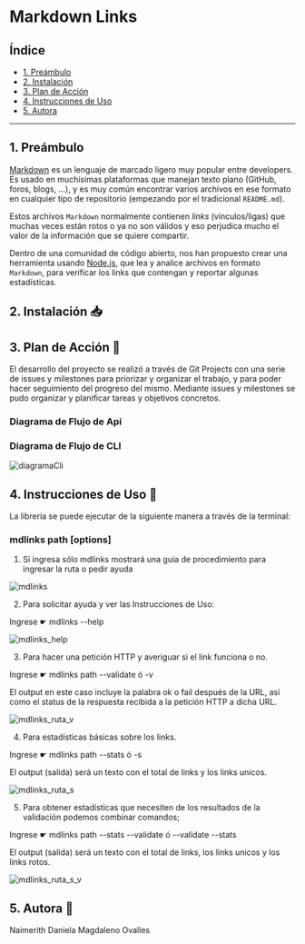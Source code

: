 # Markdown Links

## Índice

* [1. Preámbulo](#1-preámbulo)
* [2. Instalación](#2-instalación)
* [3. Plan de Acción](#3-plan-de-acción)
* [4. Instrucciones de Uso](#4-instrucciones-de-uso)
* [5. Autora](#5-autora)

***

## 1. Preámbulo

[Markdown](https://es.wikipedia.org/wiki/Markdown) es un lenguaje de marcado
ligero muy popular entre developers. Es usado en muchísimas plataformas que
manejan texto plano (GitHub, foros, blogs, ...), y es muy común
encontrar varios archivos en ese formato en cualquier tipo de repositorio
(empezando por el tradicional `README.md`).

Estos archivos `Markdown` normalmente contienen _links_ (vínculos/ligas) que
muchas veces están rotos o ya no son válidos y eso perjudica mucho el valor de
la información que se quiere compartir.

Dentro de una comunidad de código abierto, nos han propuesto crear una
herramienta usando [Node.js](https://nodejs.org/), que lea y analice archivos
en formato `Markdown`, para verificar los links que contengan y reportar
algunas estadísticas.

## 2. Instalación 📥



## 3. Plan de Acción 📍
El desarrollo del proyecto se realizó a través de Git Projects con una serie de issues y milestones para priorizar y organizar el trabajo, y para poder hacer seguimiento del progreso del mismo. 
Mediante issues y milestones se pudo organizar y planificar tareas y objetivos concretos.

### Diagrama de Flujo de Api


### Diagrama de Flujo de CLI 
![diagramaCli](https://user-images.githubusercontent.com/89501132/152016681-015fff07-b781-4f89-8afd-c76df65fe8cf.png)


## 4. Instrucciones de Uso 📝
La librería se puede ejecutar de la siguiente manera a través de la terminal:

### mdlinks path [options]
  
  1. Si ingresa sólo mdlinks mostrará una guia de procedimiento para ingresar la ruta o pedir ayuda 
  
  ![mdlinks](https://user-images.githubusercontent.com/89501132/151981915-23b35d24-89d1-4f66-8b27-694077bd740f.png)
  

  2. Para solicitar ayuda y ver las Instrucciones de Uso:
  
  Ingrese ☛ mdlinks --help
  
  ![mdlinks_help](https://user-images.githubusercontent.com/89501132/151982277-d517fa11-94f4-4843-bf24-dba0b0d1e130.png)
  

  3. Para hacer una petición HTTP y averiguar si el link funciona o no.
  
   Ingrese ☛ mdlinks path --validate ó -v 
  
  El output en este caso incluye la palabra ok o fail después de la URL, así como el status de la respuesta recibida a la petición HTTP a dicha URL.
  
  ![mdlinks_ruta_v](https://user-images.githubusercontent.com/89501132/151984552-e251e1de-af70-4659-b522-80546cd11734.png)
  

  4. Para estadísticas básicas sobre los links.
  
   Ingrese ☛ mdlinks path --stats ó -s
  
  El output (salida) será un texto con el total de links y los links unicos. 
  
  ![mdlinks_ruta_s](https://user-images.githubusercontent.com/89501132/151984613-c172418b-69d1-4b40-afc9-7b0cc9c3c709.png)
  

  5.  Para obtener estadísticas que necesiten de los resultados de la validación podemos combinar comandos; 
  
  Ingrese ☛ mdlinks path --stats --validate ó --validate --stats
  
  El output (salida) será un texto con el total de links, los links unicos y los links rotos. 
  
  ![mdlinks_ruta_s_v](https://user-images.githubusercontent.com/89501132/151985028-355ba6fe-70dc-4a82-9253-dbb0c1570a67.png)

## 5. Autora 🙋

  Naimerith Daniela Magdaleno Ovalles 
